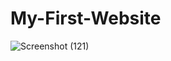 # My-First-Website
![Screenshot (121)](https://user-images.githubusercontent.com/112761826/198054488-bdfb08db-7e66-40aa-920d-0ed74b98b1af.png)
